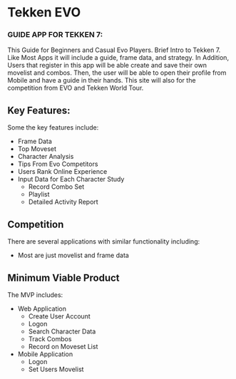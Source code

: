 # Tekken EVO
### GUIDE APP FOR TEKKEN 7:
   This Guide for Beginners and Casual Evo Players. Brief Intro to Tekken 7. Like Most Apps it will include a guide, frame data, and strategy. In Addition, Users that register in this app will be able create and save their own movelist and combos. Then, the user will be able to open their profile from Mobile and have a guide in their hands. This site will also for the competition from EVO and Tekken World Tour.   

## Key Features:
Some the key features include:
+ 	Frame Data
+	Top Moveset
+	Character Analysis
+   Tips From Evo Competitors
+   Users Rank Online Experience
+	Input Data for Each Character Study
	+	Record Combo Set
	+	Playlist
	+	Detailed Activity Report

## Competition
There are several applications with similar functionality including:
+	Most are just movelist and frame data

## Minimum Viable Product
The MVP includes:
+	Web Application
	+	Create User Account
	+	Logon
	+	Search Character Data
	+	Track Combos
	+	Record on Moveset List 
+	Mobile Application
	+	Logon
	+	Set Users Movelist
